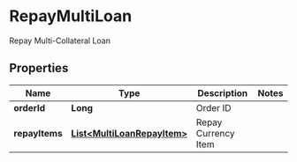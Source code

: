

# RepayMultiLoan

Repay Multi-Collateral Loan
## Properties

Name | Type | Description | Notes
------------ | ------------- | ------------- | -------------
**orderId** | **Long** | Order ID | 
**repayItems** | [**List&lt;MultiLoanRepayItem&gt;**](MultiLoanRepayItem.md) | Repay Currency Item | 



